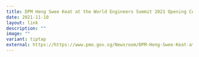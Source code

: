 ```yaml
---
title: DPM Heng Swee Keat at the World Engineers Summit 2021 Opening Ceremony
date: 2021-11-10
layout: link
description: ""
image: ""
variant: tiptap
external: https://https://www.pmo.gov.sg/Newsroom/DPM-Heng-Swee-Keat-at-the-World-Engineers-Summit-2021-Opening-Ceremony
---
```

